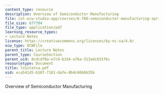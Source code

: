 ```yaml
---
content_type: resource
description: Overview of Semiconductor Manufacturing
file: /ol-ocw-studio-app/courses/6-780-semiconductor-manufacturing-spring-2003/eca541d5b18f7161dafe0b4c66b6b35b_ln1statsa.pdf
file_size: 677704
file_type: application/pdf
learning_resource_types:
- Lecture Notes
license: https://creativecommons.org/licenses/by-nc-sa/4.0/
ocw_type: OCWFile
parent_title: Lecture Notes
parent_type: CourseSection
parent_uid: 8cdcdf0a-e7c9-b154-e76a-313adc631fbc
resourcetype: Document
title: ln1statsa.pdf
uid: eca541d5-b18f-7161-dafe-0b4c66b6b35b
---
```

Overview of Semiconductor Manufacturing